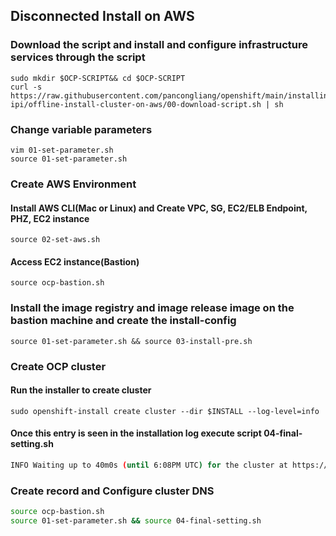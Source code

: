 
## Disconnected Install on AWS

### Download the script and install and configure infrastructure services through the script

```
sudo mkdir $OCP-SCRIPT&& cd $OCP-SCRIPT
curl -s https://raw.githubusercontent.com/pancongliang/openshift/main/installing/aws-ipi/offline-install-cluster-on-aws/00-download-script.sh | sh
```

### Change variable parameters
```
vim 01-set-parameter.sh
source 01-set-parameter.sh
```

### Create AWS Environment

#### Install AWS CLI(Mac or Linux) and Create VPC, SG, EC2/ELB Endpoint, PHZ, EC2 instance
```
source 02-set-aws.sh
```

#### Access EC2 instance(Bastion)
```
source ocp-bastion.sh
```

### Install the image registry and image release image on the bastion machine and create the install-config
```
source 01-set-parameter.sh && source 03-install-pre.sh
```

### Create OCP cluster

#### Run the installer to create cluster
```
sudo openshift-install create cluster --dir $INSTALL --log-level=info
```

#### Once this entry is seen in the installation log execute script 04-final-setting.sh

```bash
INFO Waiting up to 40m0s (until 6:08PM UTC) for the cluster at https://api.ocp.copan-test.com:6443 to initialize... 
```

### Create record and Configure cluster DNS

```bash
source ocp-bastion.sh
source 01-set-parameter.sh && source 04-final-setting.sh
```

